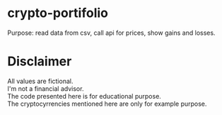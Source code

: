 # crypto-portifolio
Purpose: read data from csv, call api for prices, show gains and losses.

# Disclaimer  
All values are fictional.  
I'm not a financial advisor.  
The code presented here is for educational purpose.  
The cryptocyrrencies mentioned here are only for example purpose.  
